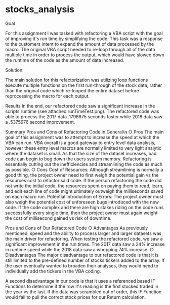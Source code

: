 # stocks_analysis

Goal

For this assignment I was tasked with refactoring a VBA script with the goal of improving it's run time by simplifying the code. This task was a response to the customers intent to expand the amount of data processed by the macro. The original VBA script needed to re-loop through all of the data multiple time in order to process the output, which would have slowed down the runtime of the code as the amount of data increased.

Solution

The main solution for this refactorization was utilizing loop functions execute multiple functions on the first run-through of the stock data, rather than the original code which re-looped the entire dataset before reprocessing the macro for each output.

Results
	In the end, our refactored code saw a significant increase in the scripts runtime (see attached runTimeTest.png). The refactored code was able to process the 2017 data .1796875 seconds faster while 2018 data saw a .5375976 second improvement.

Summary
	 Pros and Cons of Refactoring Code in General\n
		○ Pros
			The main goal of this assignment was to attempt to increase the speed at which the VBA can run. VBA overall is a good gateway to entry level data analysis, however these entry level macros are normally limited to very light analytic where the dataset is small. As that the size of the dataset increases, bad code can begin to bog down the users system memory. Refactoring is essentially cutting out the inefficiencies and streamlining the code as much as possible.
		○ Cons
			Cost of Resources: Although streamlining is normally a good thing, the project owner need to first weigh the potential gain vs the resources cost to refactor said code. If the person refactoring the code did not write the initial code, the resources spent on paying them to read, learn, and edit each line of code might ultimately outweigh the milliseconds saved on each macro run.
			Potential Introduction of Errors: The project owner must also weigh the potential cost of unforeseen bugs introduced with the new code. If the code complex and there are high stakes riding on the code runs successfully every single time, then the project owner must again weight the cost of millisecond gained vs risk of downtime.
		
Pros and Cons of Our Refactored Code
		○ Advantages
			As previously mentioned, speed and the ability to process larger and larger datasets was the main driver for refactoring. When testing the refactored code, we saw a significant improvement in the run times. The 2017 data saw a 24% increase in runtime speed while the 2018 data saw a whopping 74% increase.
		○ Disadvantages
			The major disadvantage to our refactored code is that it is still limited to the pre-defined number of stocks tickers added to the array. If the user eventually wanted to broaden their analyses, they would need to individually add the tickers in the VBA coding.
			
A second disadvantage in our code is that it uses a referenced based IF Functions to determine if the row it's reading is the first stocked traded in the year vs the last. If the data was scrambled out of order, this IF Function would fail to pull the correct stock prices for our Return calculation.
